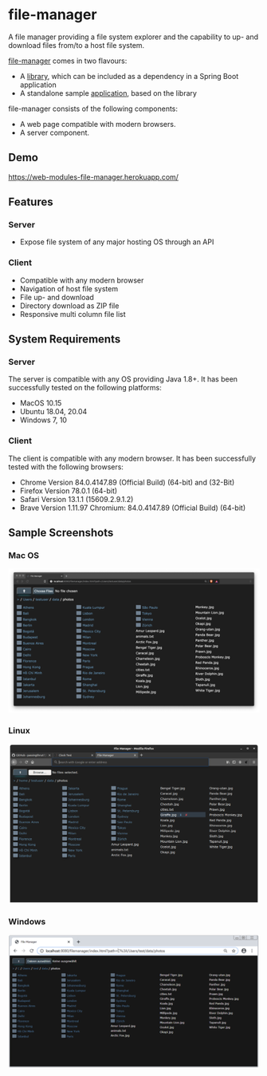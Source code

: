 # file-manager

A file manager providing a file system explorer and the capability to up- and download files from/to a host file system.

[file-manager](https://github.com/mike-seger/web-modules/tree/master/file-manager) comes in two flavours:
- A [library](library), which can be included as a dependency in a Spring Boot application
- A standalone sample [application](application), based on the library

file-manager consists of the following components:
- A web page compatible with modern browsers.
- A server component.

## Demo
https://web-modules-file-manager.herokuapp.com/

## Features

### Server
- Expose file system of any major hosting OS through an API

### Client 
- Compatible with any modern browser
- Navigation of host file system
- File up- and download
- Directory download as ZIP file
- Responsive multi column file list

## System Requirements

### Server

The server is compatible with any OS providing Java 1.8+.
It has been successfully tested on the following platforms:

- MacOS 10.15
- Ubuntu 18.04, 20.04
- Windows 7, 10

### Client

The client is compatible with any modern browser.
It has been successfully tested with the following browsers:

- Chrome Version 84.0.4147.89 (Official Build) (64-bit) and (32-Bit)
- Firefox Version 78.0.1 (64-bit)
- Safari Version 13.1.1 (15609.2.9.1.2)
- Brave Version 1.11.97 Chromium: 84.0.4147.89 (Official Build) (64-bit)

## Sample Screenshots

### Mac OS
![Mac OS](doc-assets/images/screenshot-brave-macos.png)

### Linux
![Linux](doc-assets/images/screenshot-firefox-ubuntu.png)

### Windows
![Windows](doc-assets/images/screenshot-chrome-windows.png)
